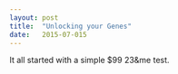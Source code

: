 ```yaml
---
layout: post
title:  "Unlocking your Genes"
date:   2015-07-015
---
```


It all started with a simple $99 23&me test.
